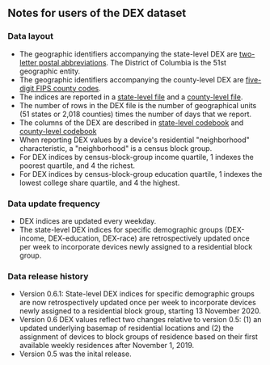 
## Notes for users of the DEX dataset

### Data layout

- The geographic identifiers accompanying the state-level DEX are [two-letter postal abbreviations](https://en.wikipedia.org/wiki/List_of_U.S._state_abbreviations).
The District of Columbia is the 51st geographic entity.
- The geographic identifiers accompanying the county-level DEX are [five-digit FIPS county codes](https://en.wikipedia.org/wiki/FIPS_county_code).
- The indices are reported in a [state-level file](dex_data/state_dex.csv) and a [county-level file](dex_data/county_dex.csv).
- The number of rows in the DEX file is the number of geographical units (51 states or 2,018 counties) times the number of days that we report.
- The columns of the DEX are described in [state-level codebook](state_dex_codebook.csv) and [county-level codebook](county_dex_codebook.csv)
- When reporting DEX values by a device's residential "neighborhood" characteristic, a "neighborhood" is a census block group.
- For DEX indices by census-block-group income quartile, 1 indexes the poorest quartile, and 4 the richest.
- For DEX indices by census-block-group education quartile, 1 indexes the lowest college share quartile, and 4 the highest.

### Data update frequency

- DEX indices are updated every weekday.
- The state-level DEX indices for specific demographic groups (DEX-income, DEX-education, DEX-race) are retrospectively updated once per week to incorporate devices newly assigned to a residential block group.

### Data release history

- Version 0.6.1: State-level DEX indices for specific demographic groups are now retrospectively updated once per week to incorporate devices newly assigned to a residential block group, starting 13 November 2020.
- Version 0.6 DEX values reflect two changes relative to version 0.5:
(1) an updated underlying basemap of residential locations
and
(2) the assignment of devices to block groups of residence based on their first available weekly residences after November 1, 2019.
- Version 0.5 was the inital release.